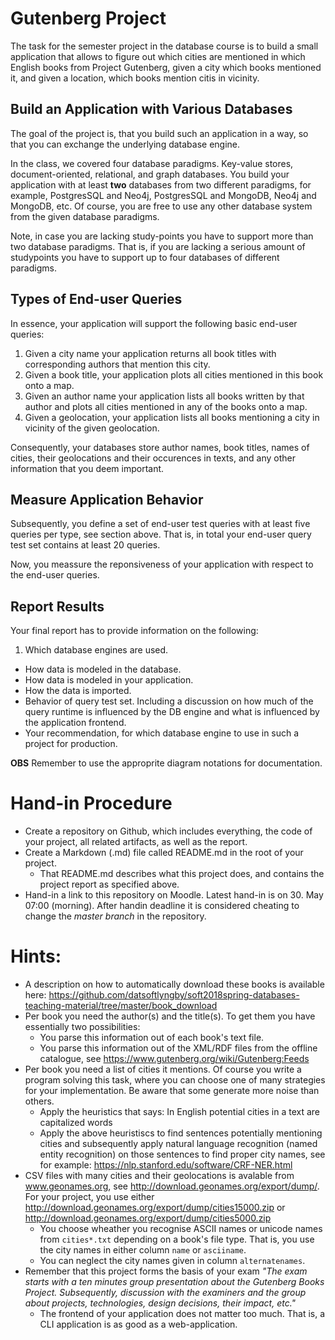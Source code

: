 # Gutenberg Project

The task for the semester project in the database course is to build a small application that allows to figure out which cities are mentioned in which English books from Project Gutenberg, given a city which books mentioned it, and given a location, which books mention citis in vicinity.


## Build an Application with Various Databases

The goal of the project is, that you build such an application in a way, so that you can exchange the underlying database engine. 

In the class, we covered four database paradigms. Key-value stores, document-oriented, relational, and graph databases. You build your application with at least **two** databases from two different paradigms, for example, PostgresSQL and Neo4j, PostgresSQL and MongoDB, Neo4j and MongoDB, etc. Of course, you are free to use any other database system from the given database paradigms.

Note, in case you are lacking study-points you have to support more than two database paradigms. That is, if you are lacking a serious amount of studypoints you have to support up to four databases of different paradigms.


## Types of End-user Queries

In essence, your application will support the following basic end-user queries:

  1. Given a city name your application returns all book titles with corresponding authors that mention this city.
  2. Given a book title, your application plots all cities mentioned in this book onto a map.
  3. Given an author name your application lists all books written by that author and plots all cities mentioned in any of the books onto a map.
  4. Given a geolocation, your application lists all books mentioning a city in vicinity of the given geolocation.

Consequently, your databases store author names, book titles, names of cities, their geolocations and their occurences in texts, and any other information that you deem important.


## Measure Application Behavior

Subsequently, you define a set of end-user test queries with at least five queries per type, see section above. That is, in total your end-user query test set contains at least 20 queries.

Now, you meassure the reponsiveness of your application with respect to the end-user queries.


## Report Results

Your final report has to provide information on the following:

  1. Which database engines are used.
  * How data is modeled in the database.
  * How data is modeled in your application.
  * How the data is imported.
  * Behavior of query test set. Including a discussion on how much of the query runtime is influenced by the DB engine and what is influenced by the application frontend.
  * Your recommendation, for which database engine to use in such a project for production.
  
  
**OBS** Remember to use the approprite diagram notations for documentation.

# Hand-in Procedure

  * Create a repository on Github, which includes everything, the  code of your project, all related artifacts, as well as the report.
  * Create a Markdown (.md) file called README.md in the root of your project.
    - That README.md describes what this project does, and contains the project report as specified above.
  * Hand-in a link to this repository on Moodle. Latest hand-in is on 30. May 07:00 (morning). After handin deadline it is considered cheating to change the *master branch* in the repository.


# Hints:

 * A description on how to automatically download these books is available here: https://github.com/datsoftlyngby/soft2018spring-databases-teaching-material/tree/master/book_download
 * Per book you need the author(s) and the title(s). To get them you have essentially two possibilities:
   - You parse this information out of each book's text file.
   - You parse this information out of the XML/RDF files from the offline catalogue, see https://www.gutenberg.org/wiki/Gutenberg:Feeds
  * Per book you need a list of cities it mentions. Of course you write a program solving this task, where you can choose one of many strategies for your implementation. Be aware that some generate more noise than others.
    - Apply the heuristics that says: In English potential cities in a text are capitalized words
    - Apply the above heuristiscs to find sentences potentially mentioning cities and subsequently apply natural language recognition (named entity recognition) on those sentences to find proper city names, see for example:  https://nlp.stanford.edu/software/CRF-NER.html
  * CSV files with many cities and their geolocations is avalable from www.geonames.org, see http://download.geonames.org/export/dump/. For your project, you use either http://download.geonames.org/export/dump/cities15000.zip or http://download.geonames.org/export/dump/cities5000.zip
    - You choose wheather you recognise ASCII names or unicode names from `cities*.txt` depending on a book's file type. That is, you use the city names in either column `name` or `asciiname`.
    - You can neglect the city names given in column `alternatenames`.
  * Remember that this project forms the basis of your exam _"The exam starts with a ten minutes group presentation about the Gutenberg Books Project. Subsequently, discussion with the examiners and the group about projects, technologies, design decisions, their impact, etc."_
    * The frontend of your application does not matter too much. That is, a CLI application is as good as a web-application.




